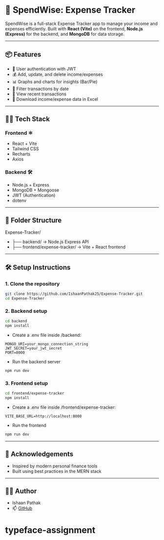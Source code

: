 # 💸 SpendWise: Expense Tracker

SpendWise is a full-stack Expense Tracker app to manage your income and expenses efficiently. Built with **React (Vite)** on the frontend, **Node.js (Express)** for the backend, and **MongoDB** for data storage.

---

## 📦 Features

- 🔐 User authentication with JWT
- 💰 Add, update, and delete income/expenses
- 📊 Graphs and charts for insights (Bar/Pie)
- 📆 Filter transactions by date
- 🔎 View recent transactions
- 📁 Download income/expense data in Excel

---

## 🧑‍💻 Tech Stack

### Frontend ⚛️
- React + Vite
- Tailwind CSS
- Recharts
- Axios

### Backend 🛠️
- Node.js + Express
- MongoDB + Mongoose
- JWT (Authentication)
- dotenv

---

## 📁 Folder Structure

Expense-Tracker/
- ├── backend/ → Node.js Express API
- ├── frontend/expense-tracker/ → Vite + React frontend

---

## 🛠️ Setup Instructions

### 1. Clone the repository

```bash
git clone https://github.com/IshaanPathak25/Expense-Tracker.git
cd Expense-Tracker
```

### 2. Backend setup

```bash
cd backend
npm install
```

- Create a .env file inside /backend:

```.env
MONGO_URI=your_mongo_connection_string
JWT_SECRET=your_jwt_secret
PORT=8000
```

- Run the backend server
```bash
npm run dev
```

### 3. Frontend setup

```bash
cd frontend/expense-tracker
npm install
```

- Create a .env file inside /frontend/expense-tracker:

```env
VITE_BASE_URL=http://localhost:8000
```

- Run the frontend
```bash
npm run dev
```

---

## 🙌 Acknowledgements
- Inspired by modern personal finance tools
- Built using best practices in the MERN stack

---

## 🧑‍💼 Author
- Ishaan Pathak
- 📫 [GitHub](https://github.com/IshaanPathak25)
# typeface-assignment
